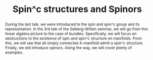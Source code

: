 ---
layout: talk
seminar: seiberg-witten
talk_date: '2025-10-17'
title: Spin^c structures and Spinors
speaker: Sven Holtrop
abstract: >
  During the last talk, we were introduced to the spin and spin^c group and its representation. In the 3rd talk of the Seiberg-Witten seminar, we will go from this linear algebra picture to the case of bundles. Specifically, we will focus on obstructions to the existence of spin and spin^c structure on manifolds. From this, we will see that all simply connected 4-manifold admit a spin^c structure. Finally, we will introduce spinors. Along the way, we will cover plenty of examples.
video_url: https://youtu.be/iXvE00FLh0I
---